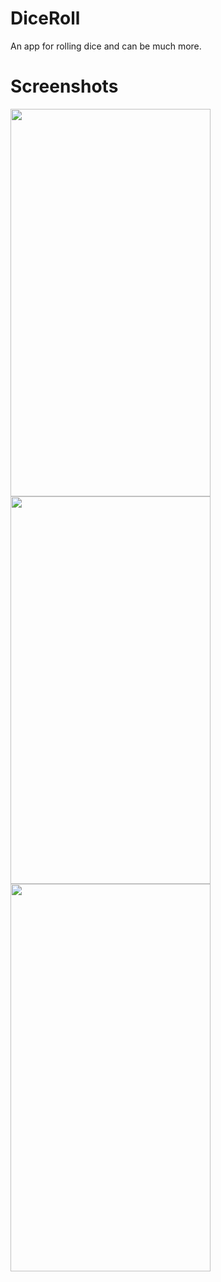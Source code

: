 # DiceRoll
An app for rolling dice and can be much more.

# Screenshots

</p>
<p float="left">
  <img src="https://user-images.githubusercontent.com/57259880/163837206-606bde76-6e42-47fe-bbea-dc5c86a98317.png" width="320" height="620"/>
  <img src="https://user-images.githubusercontent.com/57259880/163837386-69a47da6-863a-4b2e-83eb-7a316f532871.png" width="320" height="620"/>
  <img src="https://user-images.githubusercontent.com/57259880/163837438-ce770b43-5cd1-418f-90b8-7e63054e51db.png" width="320" height="620"/> 
  
</p>


